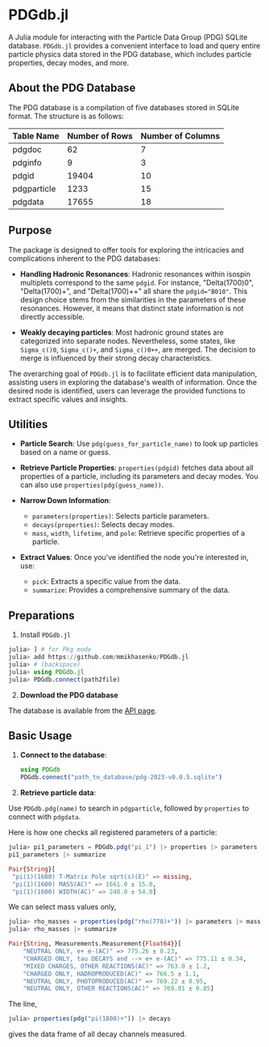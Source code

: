 # PDGdb.jl

A Julia module for interacting with the Particle Data Group (PDG) SQLite database. `PDGdb.jl` provides a convenient interface to load and query entire particle physics data stored in the PDG database, which includes particle properties, decay modes, and more.

## About the PDG Database

The PDG database is a compilation of five databases stored in SQLite format. The structure is as follows:

| Table Name   | Number of Rows | Number of Columns |
|--------------|----------------|-------------------|
| pdgdoc       | 62            | 7                 |
| pdginfo      | 9             | 3                 |
| pdgid        | 19404         | 10                |
| pdgparticle  | 1233          | 15                |
| pdgdata      | 17655         | 18                |

## Purpose

The package is designed to offer tools for exploring the intricacies and complications inherent to the PDG databases:

- **Handling Hadronic Resonances**: Hadronic resonances within isospin multiplets correspond to the same `pdgid`. For instance, "Delta(1700)0", "Delta(1700)+", and "Delta(1700)++" all share the `pdgid="B010"`. This design choice stems from the similarities in the parameters of these resonances. However, it means that distinct state information is not directly accessible.
  
- **Weakly decaying particles**: Most hadronic ground states are categorized into separate nodes. Nevertheless, some states, like `Sigma_c()0`, `Sigma_c()+`, and `Sigma_c()0++`, are merged. The decision to merge is influenced by their strong decay characteristics.

The overarching goal of `PDGdb.jl` is to facilitate efficient data manipulation, assisting users in exploring the database's wealth of information. Once the desired node is identified, users can leverage the provided functions to extract specific values and insights.

## Utilities

- **Particle Search**: Use `pdg(guess_for_particle_name)` to look up particles based on a name or guess.
  
- **Retrieve Particle Properties**: `properties(pdgid)` fetches data about all properties of a particle, including its parameters and decay modes. You can also use `properties(pdg(guess_name))`.
  
- **Narrow Down Information**:
  - `parameters(properties)`: Selects particle parameters.
  - `decays(properties)`: Selects decay modes.
  - `mass`, `width`, `lifetime`, and `pole`: Retrieve specific properties of a particle.
  
- **Extract Values**: Once you've identified the node you're interested in, use:
  - `pick`: Extracts a specific value from the data.
  - `summarize`: Provides a comprehensive summary of the data.


## **Preparations**

1. Install `PDGdb.jl`

```julia
julia> ] # for Pkg mode
julia> add https://github.com/mmikhasenko/PDGdb.jl
julia> # (backspace)
julia> using PDGdb.jl
julia> PDGdb.connect(path2file)
```

2. **Download the PDG database**

The database is available from the [API page](https://pdg.lbl.gov/2023/api/index.html).


## Basic Usage

1. **Connect to the database**:
   ```julia
   using PDGdb
   PDGdb.connect("path_to_database/pdg-2023-v0.0.5.sqlite")
   ```

2. **Retrieve particle data**:

Use `PDGdb.pdg(name)` to search in `pdgparticle`, followed by `properties` to connect with `pdgdata`.

Here is how one checks all registered parameters of a particle:
```julia
julia> pi1_parameters = PDGdb.pdg("pi_1") |> properties |> parameters
pi1_parameters |> summarize

Pair{String}[
 "pi(1)(1600) T-Matrix Pole sqrt(s)(E)" => missing,
 "pi(1)(1600) MASS(AC)" => 1661.0 ± 15.0,
 "pi(1)(1600) WIDTH(AC)" => 240.0 ± 54.0]
```

We can select mass values only,
```julia
julia> rho_masses = properties(pdg("rho(770)+")) |> parameters |> mass
julia> rho_masses |> summarize

Pair{String, Measurements.Measurement{Float64}}[
    "NEUTRAL ONLY, e+ e-(AC)" => 775.26 ± 0.23,
    "CHARGED ONLY, tau DECAYS and --> e+ e-(AC)" => 775.11 ± 0.34,
    "MIXED CHARGES, OTHER REACTIONS(AC)" => 763.0 ± 1.2,
    "CHARGED ONLY, HADROPRODUCED(AC)" => 766.5 ± 1.1,
    "NEUTRAL ONLY, PHOTOPRODUCED(AC)" => 769.22 ± 0.95,
    "NEUTRAL ONLY, OTHER REACTIONS(AC)" => 769.01 ± 0.85]
```

The line,
```julia
julia> properties(pdg("pi(1800)+")) |> decays
```
gives the data frame of all decay channels measured.
